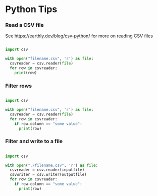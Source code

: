 # Python Tips

### Read a CSV file

See https://earthly.dev/blog/csv-python/ for more on reading CSV files

```python

import csv

with open("filename.csv", 'r') as file:
  csvreader = csv.reader(file)
  for row in csvreader:
    print(row)
```

### Filter rows

```python

import csv

with open("filename.csv", 'r') as file:
  csvreader = csv.reader(file)
  for row in csvreader:
    if row.column == "some value":
      print(row)
```

### Filter and write to a file

```python

import csv

with open("./filename.csv", 'r') as file:
  csvreader = csv.reader(inputfile)
  csvwriter = csv.writer(outputfile)
  for row in csvreader:
    if row.column == "some value":
      print(row)
```
